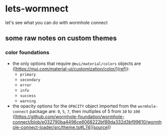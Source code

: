# lets-wormnect
let's see what you can do with wormhole connect

## some raw notes on custom themes

### color foundations
* the only options that require `@mui/material/colors` objects are ([https://mui.com/material-ui/customization/color/](ref)):
  - `primary`
  - `secondary`
  - `error`
  - `info`
  - `success`
  - `warning`
* the opacity options for the `OPACITY` object imported from the `wormhole-connect` package are: `0`, `5`, `7`, then multiples of 5 from `10` to `100` ([https://github.com/wormhole-foundation/wormhole-connect/blob/e032790ba4496ce6068222bf89da332d3bf99610/wormhole-connect-loader/src/theme.ts#L74](source))
